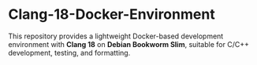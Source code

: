 # Clang-18-Docker-Environment
This repository provides a lightweight Docker-based development environment with **Clang 18** on **Debian Bookworm Slim**, suitable for C/C++ development, testing, and formatting.
